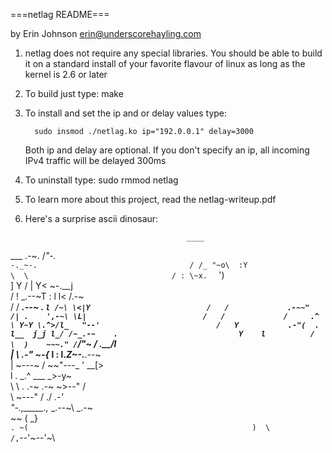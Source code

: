 ===netlag README===

by Erin Johnson
   erin@underscorehayling.com

1.  netlag does not require any special libraries.  You should be able to build
    it on a standard install of your favorite flavour of linux as long as the 
    kernel is 2.6 or later

2.  To build just type:  make

3.  To install and set the ip and or delay values type:  

          sudo insmod ./netlag.ko ip="192.0.0.1" delay=3000

    Both ip and delay are optional.  If you don't specify an ip, all incoming
    IPv4 traffic will be delayed 300ms

4.  To uninstall type:
	        sudo rmmod netlag

5.  To learn more about this project, read the netlag-writeup.pdf

6.  Here's a surprise ascii dinosaur:

                                            ____                           
  ___                                      .-~. /_"-._                      
 `-._~-.                                  / /_ "~o\  :Y                     
     \  \                                / : \~x.  ` ')                     
      ]  Y                              /  |  Y< ~-.__j                     
     /   !                        _.--~T : l  l<  /.-~                      
    /   /                 ____.--~ .   ` l /~\ \<|Y                         
   /   /             .-~~"        /| .    ',-~\ \L|                         
  /   /             /     .^   \ Y~Y \.^>/l_   "--'                         
 /   Y           .-"(  .  l__  j_j l_/ /~_.-~    .                          
Y    l          /    \  )    ~~~." / `/"~ / \.__/l_                         
|     \     _.-"      ~-{__     l  :  l._Z~-.___.--~                        
|      ~---~           /   ~~"---\_  ' __[>                                 
l  .                _.^   ___     _>-y~                                     
 \  \     .      .-~   .-~   ~>--"  /          
  \  ~---"            /     ./  _.-'             
   "-.,_____.,_  _.--~\     _.-~        
               ~~     (   _}                                            
                      `. ~(                                                 
                        )  \                                                
                       /,`--'~\--'~\    